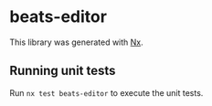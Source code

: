 # beats-editor

This library was generated with [Nx](https://nx.dev).

## Running unit tests

Run `nx test beats-editor` to execute the unit tests.
